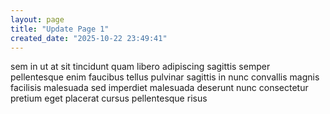 ```yaml
---
layout: page
title: "Update Page 1"
created_date: "2025-10-22 23:49:41"
---
```


sem in ut at sit tincidunt quam libero adipiscing sagittis semper pellentesque enim faucibus tellus pulvinar sagittis in nunc convallis magnis facilisis malesuada sed imperdiet malesuada deserunt nunc consectetur pretium eget placerat cursus pellentesque risus 
